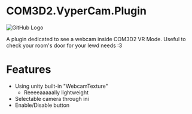 # COM3D2.VyperCam.Plugin

![GitHub Logo](https://imgur.com/nnxqkYm.png)

A plugin dedicated to see a webcam inside COM3D2 VR Mode. Useful to check your room's door for your lewd needs :3

# Features
- Using unity built-in "WebcamTexture"
  - Reeeeaaaaally lightweight
- Selectable camera through ini
- Enable/Disable button
